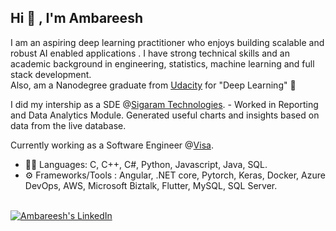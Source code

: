 <h2> Hi 👋 , I'm Ambareesh </h2>


I am an aspiring deep learning practitioner who enjoys building scalable and robust AI enabled applications . I have strong technical skills and an academic background in engineering, statistics, machine learning and full stack development.<br>
Also, am a Nanodegree graduate from [Udacity](https://www.udacity.com/) for "Deep Learning" 🧠  <br>

I did my intership as a SDE @[Sigaram Technologies](https://www.sigaramtech.com/).
    - Worked in Reporting and Data Analytics Module. Generated useful charts and insights based on data from the live database.
    
Currently working as a Software Engineer @[Visa](https://www.visa.co.in/). 
<br>
- :man_technologist: Languages: C, C++, C#, Python, Javascript, Java, SQL.
- :gear: Frameworks/Tools : Angular, .NET core, Pytorch, Keras, Docker, Azure DevOps,
                            AWS, Microsoft Biztalk, Flutter, MySQL, SQL Server.
<br>
<a href="https://www.linkedin.com/in/ambareesh-r/">
  <img src="https://img.icons8.com/cute-clipart/64/000000/linkedin.png" alt="Ambareesh's LinkedIn"/> 
</a>
<!--
**ambareesh-ravi/ambareesh-ravi** is a ✨ _special_ ✨ repository because its `README.md` (this file) appears on your GitHub profile.

Here are some ideas to get you started:

- 🔭 I’m currently working on ...
- 🌱 I’m currently learning ...
- 👯 I’m looking to collaborate on ...
- 🤔 I’m looking for help with ...
- 💬 Ask me about ...
- 📫 How to reach me: ...
- 😄 Pronouns: ...
- ⚡ Fun fact: ...
-->

